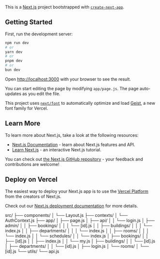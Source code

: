 This is a [Next.js](https://nextjs.org) project bootstrapped with [`create-next-app`](https://github.com/vercel/next.js/tree/canary/packages/create-next-app).

## Getting Started

First, run the development server:

```bash
npm run dev
# or
yarn dev
# or
pnpm dev
# or
bun dev
```

Open [http://localhost:3000](http://localhost:3000) with your browser to see the result.

You can start editing the page by modifying `app/page.js`. The page auto-updates as you edit the file.

This project uses [`next/font`](https://nextjs.org/docs/app/building-your-application/optimizing/fonts) to automatically optimize and load [Geist](https://vercel.com/font), a new font family for Vercel.

## Learn More

To learn more about Next.js, take a look at the following resources:

- [Next.js Documentation](https://nextjs.org/docs) - learn about Next.js features and API.
- [Learn Next.js](https://nextjs.org/learn) - an interactive Next.js tutorial.

You can check out [the Next.js GitHub repository](https://github.com/vercel/next.js) - your feedback and contributions are welcome!

## Deploy on Vercel

The easiest way to deploy your Next.js app is to use the [Vercel Platform](https://vercel.com/new?utm_medium=default-template&filter=next.js&utm_source=create-next-app&utm_campaign=create-next-app-readme) from the creators of Next.js.

Check out our [Next.js deployment documentation](https://nextjs.org/docs/app/building-your-application/deploying) for more details.

src/
├── components/
│   └── Layout.js
├── contexts/
│   └── AuthContext.js
├── app/
│   ├── page.js
│   ├── api/
│   │   └── login.js
│   ├── admin/
│   │   ├── bookings/
│   │   │   └── [id].js
│   │   ├── buildings/
│   │   │   └── index.js
│   │   ├── departments/
│   │   │   └── index.js
│   │   ├── rooms/
│   │   │   └── index.js
│   │   └── schedules/
│   │       └── index.js
│   ├── bookings/
│   │   ├── [id].js
│   │   ├── index.js
│   │   └── my.js
│   ├── buildings/
│   │   └── [id].js
│   ├── departments/
│   │   └── [id].js
│   ├── login.js
│   └── rooms/
│       └── [id].js
└── utils/
    └── api.js